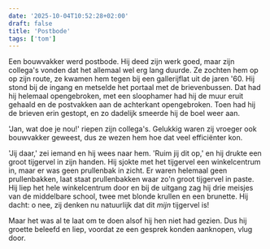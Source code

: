 ```yaml
---
date: '2025-10-04T10:52:28+02:00'
draft: false
title: 'Postbode'
tags: ['tom']
---
```


Een bouwvakker werd postbode. Hij deed zijn werk goed, maar zijn collega's vonden dat het allemaal wel erg lang duurde. Ze zochten hem op op zijn route, ze kwamen hem tegen bij een gallerijflat uit de jaren '60. Hij stond bij de ingang en metselde het portaal met de brievenbussen. Dat had hij helemaal opengebroken, met een sloophamer had hij de muur eruit gehaald en de postvakken aan de achterkant opengebroken. Toen had hij de brieven erin gestopt, en zo dadelijk smeerde hij de boel weer aan.

'Jan, wat doe je nou!' riepen zijn collega's. Gelukkig waren zij vroeger ook bouwvakker geweest, dus ze wezen hem hoe dat veel efficiënter kon.

'Jij daar,' zei iemand en hij wees naar hem. 'Ruim jij dit op,' en hij drukte een groot tijgervel in zijn handen. Hij sjokte met het tijgervel een winkelcentrum in, maar er was geen prullenbak in zicht. Er waren helemaal geen prullenbakken, laat staat prullenbakken waar zo'n groot tijgervel in paste. Hij liep het hele winkelcentrum door en bij de uitgang zag hij drie meisjes van de middelbare school, twee met blonde krullen en een brunette. Hij dacht: o nee, zij denken nu natuurlijk dat dit *mijn* tijgervel is! 

Maar het was al te laat om te doen alsof hij hen niet had gezien. Dus hij groette beleefd en liep, voordat ze een gesprek konden aanknopen, vlug door.  